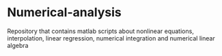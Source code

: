 # Numerical-analysis
Repository that contains matlab scripts about nonlinear equations, interpolation, linear regression, numerical integration and numerical linear algebra
